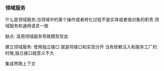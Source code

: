 


### 领域服务

什么是领域服务:当领域中的某个操作或者转化过程不是实体或者值对象的职责.领域服务和通用语言一致

缺点: 滥用领域服务导致模型贫血

建立领域服务:
  使用独立接口 就是将接口和实现分开
  当有依赖注入和服务工厂的时候,独立接口就意义不大

 集成界限上下文 